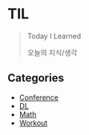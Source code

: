 # TIL
> Today I Learned 
>
> 오늘의 지식/생각







## Categories

- [Conference](https://github.com/SungminSo/TIL/tree/main/Conference)
- [DL](https://github.com/SungminSo/TIL/tree/main/DL)
- [Math](https://github.com/SungminSo/TIL/tree/main/Math)
- [Workout](https://github.com/SungminSo/TIL/tree/main/Workout)
